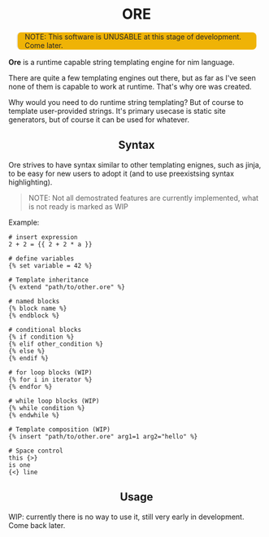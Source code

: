 <h1 style="text-align: center">ORE</h1>

<blockquote style="margin:1rem;background-color: #efb306; color: #272727; border-radius: 0.5rem">
  NOTE: This software is UNUSABLE at this stage of development.
  Come later.
</blockquote>

**Ore** is a runtime capable string templating engine
for nim language.

There are quite a few templating engines out there,
but as far as I've seen none of them is capable to
work at runtime. That's why ore was created.

Why would you need to do runtime string templating?
But of course to template user-provided strings. It's
primary usecase is static site generators, but of course
it can be used for whatever.

<h2 style="text-align: center">Syntax</h2>

Ore strives to have syntax similar to other templating enignes,
such as jinja, to be easy for new users to adopt it
(and to use preexistsing syntax highlighting).

> NOTE: Not all demostrated features are currently implemented,
> what is not ready is marked as WIP

Example:

```jinja
# insert expression
2 + 2 = {{ 2 + 2 * a }}

# define variables
{% set variable = 42 %}

# Template inheritance
{% extend "path/to/other.ore" %}  

# named blocks
{% block name %}   
{% endblock %}

# conditional blocks
{% if condition %}
{% elif other_condition %}
{% else %}
{% endif %}

# for loop blocks (WIP)
{% for i in iterator %}
{% endfor %}

# while loop blocks (WIP)
{% while condition %}
{% endwhile %}

# Template composition (WIP)
{% insert "path/to/other.ore" arg1=1 arg2="hello" %}

# Space control
this {>}
is one
{<} line
```

<h2 style="text-align: center">Usage</h2>

WIP: currently there is no way to use it, still very early in development. Come back later.
